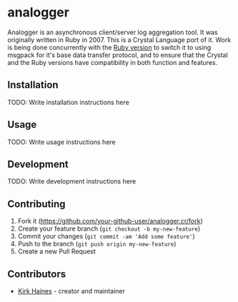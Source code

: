 # analogger

Analogger is an asynchronous client/server log aggregation tool. It was originally
written in Ruby in 2007. This is a Crystal Language port of it. Work is being done
concurrently with the [Ruby version](https://github.com/wyhaines/analogger) to switch it to using msgpack for it's base
data transfer protocol, and to ensure that the Crystal and the Ruby versions have
compatibility in both function and features.

## Installation

TODO: Write installation instructions here

## Usage

TODO: Write usage instructions here

## Development

TODO: Write development instructions here

## Contributing

1. Fork it (<https://github.com/your-github-user/analogger.cr/fork>)
2. Create your feature branch (`git checkout -b my-new-feature`)
3. Commit your changes (`git commit -am 'Add some feature'`)
4. Push to the branch (`git push origin my-new-feature`)
5. Create a new Pull Request

## Contributors

- [Kirk Haines](https://github.com/wyhaines) - creator and maintainer
